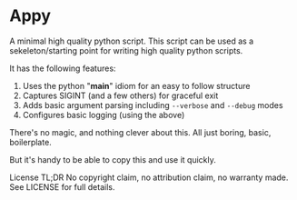 # Appy
A minimal high quality python script. This script can be used as a sekeleton/starting point for writing high quality python scripts. 

It has the following features: 
1. Uses the python "__main__" idiom for an easy to follow structure
2. Captures SIGINT (and a few others) for graceful exit
3. Adds basic argument parsing including `--verbose` and `--debug` modes
4. Configures basic logging (using the above)

There's no magic, and nothing clever about this. 
All just boring, basic, boilerplate. 

But it's handy to be able to copy this and use it quickly. 

License TL;DR
No copyright claim, no attribution claim, no warranty made. See LICENSE for full details.
